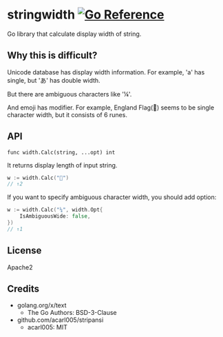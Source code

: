 # stringwidth [![Go Reference](https://pkg.go.dev/badge/github.com/shibukawa/stringwidth.svg)](https://pkg.go.dev/github.com/shibukawa/stringwidth)

Go library that calculate display width of string.

## Why this is difficult?

Unicode database has display width information.
For example, 'a' has single, but 'あ' has double width.

But there are ambiguous characters like '¼'.

And emoji has modifier. For example, England Flag(🏴󠁧󠁢󠁥󠁮󠁧󠁿)
seems to be single character width, but it consists of 6 runes.

## API

`func width.Calc(string, ...opt) int`

It returns display length of input string.

```go
w := width.Calc("🏴󠁧󠁢󠁥󠁮󠁧󠁿")
// ↑2
```

If you want to specify ambiguous character width, you should add option:

```go
w := width.Calc("¼", width.Opt{
    IsAmbiguousWide: false,
})
// ↑1
```

## License

Apache2

## Credits

* golang.org/x/text
  * The Go Authors: BSD-3-Clause 
* github.com/acarl005/stripansi
  * acarl005: MIT